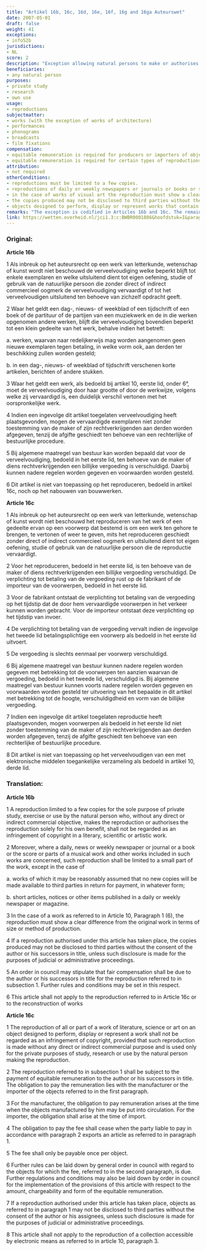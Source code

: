 ```yaml
---
title: "Artikel 16b, 16c, 16d, 16e, 16f, 16g and 16ga Auteurswet"
date: 2007-05-01
draft: false
weight: 41
exceptions:
- info52b
jurisdictions:
- NL
score: 2
description: "Exception allowing natural persons to make or authorises reproductions for the sole purpose of private study, research or use by themself, provided that the use is solely for the own benefit of the person making the reproduction, limited to a few copies and without any direct or indirect commercial objective. For reproductions on objects designed to perform, display or represent works the producer or importer the objects is required to pay an equitable remuneration to authors and rightholders." 
beneficiaries:
- any natural person
purposes: 
- private study 
- research 
- own use
usage:
- reproductions
subjectmatter:
- works (with the exception of works of architecture)
- performances
- phonograms
- broadcasts
- film fixations
compensation:
- equitable remuneration is required for producers or importers of objects designed to perform, display or represent works.
- equitable remuneration is required for certain types of reproductions made by the government, libraries and educational institutions.
attribution: 
- not required
otherConditions: 
- reproductions must be limited to a few copies.
- reproductions of daily or weekly newspapers or journals or books or scores or parts of  musical works and other works included in such works must be limited to a small part of the work, unless it concerns works of which it may be reasonably assumed that no new copies will be made available to third parties in return for payment or short articles, notices or other items published in a daily or weekly newspaper or magazine
- in the case of works of visual art the reproduction must show a clear difference from the original work in terms of size or method of production.
- the copies produced may not be disclosed to third parties without the consent of the author or rightholder, unless such disclosure is made for the purposes of judicial or administrative proceedings.
- objects designed to perform, display or represent works that contain reproductions made under the exception may not be disclosed to third parties without the consent of the author or rightholder, unless such disclosure is made for the purposes of judicial or administrative proceedings.
remarks: "The exception is codified in Articles 16b and 16c. The remaining Articles deal with the modalities of the equitable remuneration that is due for uses under Article 16c.<br /><br />There is a corresponding provision in Article 10(e) of the Neighbouring Rights Act."
link: https://wetten.overheid.nl/jci1.3:c:BWBR0001886&hoofdstuk=I&paragraaf=6&artikel=16b
---
```


### Original: 

**Article 16b**

1 Als inbreuk op het auteursrecht op een werk van letterkunde, wetenschap of kunst wordt niet beschouwd de verveelvoudiging welke beperkt blijft tot enkele exemplaren en welke uitsluitend dient tot eigen oefening, studie of gebruik van de natuurlijke persoon die zonder direct of indirect commercieel oogmerk de verveelvoudiging vervaardigt of tot het verveelvoudigen uitsluitend ten behoeve van zichzelf opdracht geeft.

2 Waar het geldt een dag-, nieuws- of weekblad of een tijdschrift of een boek of de partituur of de partijen van een muziekwerk en de in die werken opgenomen andere werken, blijft die verveelvoudiging bovendien beperkt tot een klein gedeelte van het werk, behalve indien het betreft:

a. werken, waarvan naar redelijkerwijs mag worden aangenomen geen nieuwe exemplaren tegen betaling, in welke vorm ook, aan derden ter beschikking zullen worden gesteld;

b. in een dag-, nieuws- of weekblad of tijdschrift verschenen korte artikelen, berichten of andere stukken.

3 Waar het geldt een werk, als bedoeld bij artikel 10, eerste lid, onder 6°, moet de verveelvoudiging door haar grootte of door de werkwijze, volgens welke zij vervaardigd is, een duidelijk verschil vertonen met het oorspronkelijke werk.

4 Indien een ingevolge dit artikel toegelaten verveelvoudiging heeft plaatsgevonden, mogen de vervaardigde exemplaren niet zonder toestemming van de maker of zijn rechtverkrijgenden aan derden worden afgegeven, tenzij de afgifte geschiedt ten behoeve van een rechterlijke of bestuurlijke procedure.

5 Bij algemene maatregel van bestuur kan worden bepaald dat voor de verveelvoudiging, bedoeld in het eerste lid, ten behoeve van de maker of diens rechtverkrijgenden een billijke vergoeding is verschuldigd. Daarbij kunnen nadere regelen worden gegeven en voorwaarden worden gesteld.

6 Dit artikel is niet van toepassing op het reproduceren, bedoeld in artikel 16c, noch op het nabouwen van bouwwerken.

**Article 16c**

1 Als inbreuk op het auteursrecht op een werk van letterkunde, wetenschap of kunst wordt niet beschouwd het reproduceren van het werk of een gedeelte ervan op een voorwerp dat bestemd is om een werk ten gehore te brengen, te vertonen of weer te geven, mits het reproduceren geschiedt zonder direct of indirect commercieel oogmerk en uitsluitend dient tot eigen oefening, studie of gebruik van de natuurlijke persoon die de reproductie vervaardigt.

2 Voor het reproduceren, bedoeld in het eerste lid, is ten behoeve van de maker of diens rechtverkrijgenden een billijke vergoeding verschuldigd. De verplichting tot betaling van de vergoeding rust op de fabrikant of de importeur van de voorwerpen, bedoeld in het eerste lid.

3 Voor de fabrikant ontstaat de verplichting tot betaling van de vergoeding op het tijdstip dat de door hem vervaardigde voorwerpen in het verkeer kunnen worden gebracht. Voor de importeur ontstaat deze verplichting op het tijdstip van invoer.

4 De verplichting tot betaling van de vergoeding vervalt indien de ingevolge het tweede lid betalingsplichtige een voorwerp als bedoeld in het eerste lid uitvoert.

5 De vergoeding is slechts eenmaal per voorwerp verschuldigd.

6 Bij algemene maatregel van bestuur kunnen nadere regelen worden gegeven met betrekking tot de voorwerpen ten aanzien waarvan de vergoeding, bedoeld in het tweede lid, verschuldigd is. Bij algemene maatregel van bestuur kunnen voorts nadere regelen worden gegeven en voorwaarden worden gesteld ter uitvoering van het bepaalde in dit artikel met betrekking tot de hoogte, verschuldigdheid en vorm van de billijke vergoeding.

7 Indien een ingevolge dit artikel toegelaten reproductie heeft plaatsgevonden, mogen voorwerpen als bedoeld in het eerste lid niet zonder toestemming van de maker of zijn rechtverkrijgenden aan derden worden afgegeven, tenzij de afgifte geschiedt ten behoeve van een rechterlijke of bestuurlijke procedure.

8 Dit artikel is niet van toepassing op het verveelvoudigen van een met elektronische middelen toegankelijke verzameling als bedoeld in artikel 10, derde lid.

### Translation:

**Article 16b**

1 A reproduction limited to a few copies for the sole purpose of private study, exercise or use by the natural person who, without any direct or indirect commercial objective, makes the reproduction or authorises the reproduction solely for his own benefit, shall not be regarded as an infringement of copyright in a literary, scientific or artistic work.

2 Moreover, where a daily, news or weekly newspaper or journal or a book or the score or parts of a musical work and other works included in such works are concerned, such reproduction shall be limited to a small part of the work, except in the case of

a. works of which it may be reasonably assumed that no new copies will be made available to third parties in return for payment, in whatever form;

b. short articles, notices or other items published in a daily or weekly newspaper or magazine.

3 In the case of a work as referred to in Article 10, Paragraph 1 (6), the reproduction must show a clear difference from the original work in terms of size or method of production.

4 If a reproduction authorised under this article has taken place, the copies produced may not be disclosed to third parties without the consent of the author or his successors in title, unless such disclosure is made for the purposes of judicial or administrative proceedings.

5 An order in council may stipulate that fair compensation shall be due to the author or his successors in title for the reproduction referred to in subsection 1. Further rules and conditions may be set in this respect.

6 This article shall not apply to the reproduction referred to in Article 16c or to the reconstruction of works

**Article 16c**

1 The reproduction of all or part of a work of literature, science or art on an object designed to perform, display or represent a work shall not be regarded as an infringement of copyright, provided that such reproduction is made without any direct or indirect commercial purpose and is used only for the private purposes of study, research or use by the natural person making the reproduction.

2 The reproduction referred to in subsection 1 shall be subject to the payment of equitable remuneration to the author or his successors in title. The obligation to pay the remuneration lies with the manufacturer or the importer of the objects referred to in the first paragraph.

3 For the manufacturer, the obligation to pay remuneration arises at the time when the objects manufactured by him may be put into circulation. For the importer, the obligation shall arise at the time of import.

4 The obligation to pay the fee shall cease when the party liable to pay in accordance with paragraph 2 exports an article as referred to in paragraph 1.

5 The fee shall only be payable once per object.

6 Further rules can be laid down by general order in council with regard to the objects for which the fee, referred to in the second paragraph, is due. Further regulations and conditions may also be laid down by order in council for the implementation of the provisions of this article with respect to the amount, chargeability and form of the equitable remuneration.

7 If a reproduction authorised under this article has taken place, objects as referred to in paragraph 1 may not be disclosed to third parties without the consent of the author or his assignees, unless such disclosure is made for the purposes of judicial or administrative proceedings.

8 This article shall not apply to the reproduction of a collection accessible by electronic means as referred to in article 10, paragraph 3.